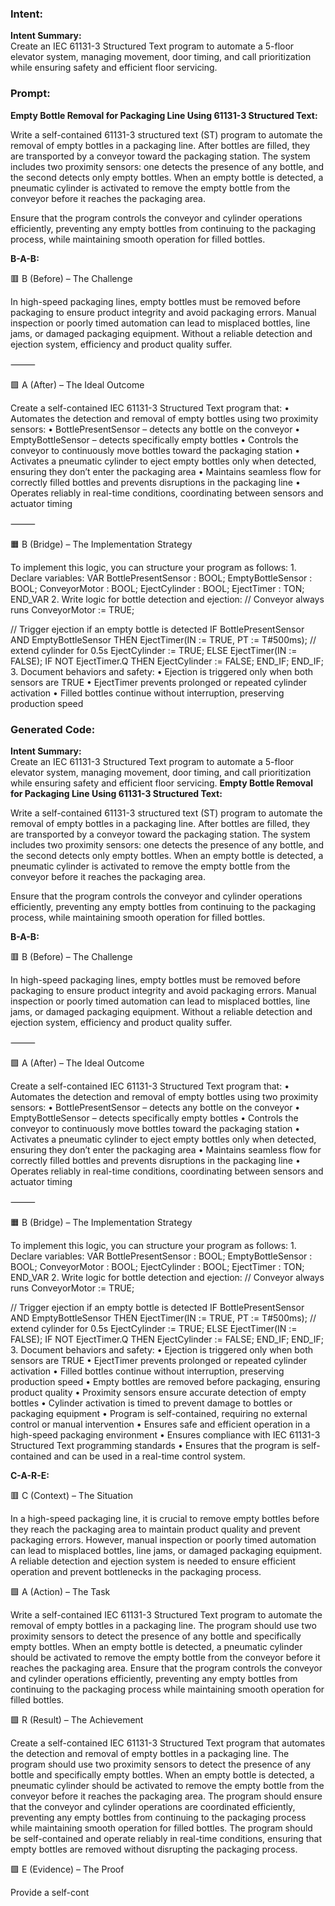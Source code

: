 ### Intent:
**Intent Summary:**  
Create an IEC 61131-3 Structured Text program to automate a 5-floor elevator system, managing movement, door timing, and call prioritization while ensuring safety and efficient floor servicing.

### Prompt:
**Empty Bottle Removal for Packaging Line Using 61131-3 Structured Text:**

Write a self-contained 61131-3 structured text (ST) program to automate the removal of empty bottles in a packaging line. After bottles are filled, they are transported by a conveyor toward the packaging station. The system includes two proximity sensors: one detects the presence of any bottle, and the second detects only empty bottles. When an empty bottle is detected, a pneumatic cylinder is activated to remove the empty bottle from the conveyor before it reaches the packaging area.

Ensure that the program controls the conveyor and cylinder operations efficiently, preventing any empty bottles from continuing to the packaging process, while maintaining smooth operation for filled bottles.

**B-A-B:**

🟥 B (Before) – The Challenge

In high-speed packaging lines, empty bottles must be removed before packaging to ensure product integrity and avoid packaging errors. Manual inspection or poorly timed automation can lead to misplaced bottles, line jams, or damaged packaging equipment. Without a reliable detection and ejection system, efficiency and product quality suffer.

⸻

🟩 A (After) – The Ideal Outcome

Create a self-contained IEC 61131-3 Structured Text program that:
	•	Automates the detection and removal of empty bottles using two proximity sensors:
	•	BottlePresentSensor – detects any bottle on the conveyor
	•	EmptyBottleSensor – detects specifically empty bottles
	•	Controls the conveyor to continuously move bottles toward the packaging station
	•	Activates a pneumatic cylinder to eject empty bottles only when detected, ensuring they don’t enter the packaging area
	•	Maintains seamless flow for correctly filled bottles and prevents disruptions in the packaging line
	•	Operates reliably in real-time conditions, coordinating between sensors and actuator timing

⸻

🟧 B (Bridge) – The Implementation Strategy

To implement this logic, you can structure your program as follows:
	1.	Declare variables:
 VAR
    BottlePresentSensor : BOOL;
    EmptyBottleSensor : BOOL;
    ConveyorMotor : BOOL;
    EjectCylinder : BOOL;
    EjectTimer : TON;
END_VAR
	2.	Write logic for bottle detection and ejection:
 // Conveyor always runs
ConveyorMotor := TRUE;

// Trigger ejection if an empty bottle is detected
IF BottlePresentSensor AND EmptyBottleSensor THEN
    EjectTimer(IN := TRUE, PT := T#500ms); // extend cylinder for 0.5s
    EjectCylinder := TRUE;
ELSE
    EjectTimer(IN := FALSE);
    IF NOT EjectTimer.Q THEN
        EjectCylinder := FALSE;
    END_IF;
END_IF;
	3.	Document behaviors and safety:
	•	Ejection is triggered only when both sensors are TRUE
	•	EjectTimer prevents prolonged or repeated cylinder activation
	•	Filled bottles continue without interruption, preserving production speed

### Generated Code:
**Intent Summary:**  
Create an IEC 61131-3 Structured Text program to automate a 5-floor elevator system, managing movement, door timing, and call prioritization while ensuring safety and efficient floor servicing.
**Empty Bottle Removal for Packaging Line Using 61131-3 Structured Text:**

Write a self-contained 61131-3 structured text (ST) program to automate the removal of empty bottles in a packaging line. After bottles are filled, they are transported by a conveyor toward the packaging station. The system includes two proximity sensors: one detects the presence of any bottle, and the second detects only empty bottles. When an empty bottle is detected, a pneumatic cylinder is activated to remove the empty bottle from the conveyor before it reaches the packaging area.

Ensure that the program controls the conveyor and cylinder operations efficiently, preventing any empty bottles from continuing to the packaging process, while maintaining smooth operation for filled bottles.

**B-A-B:**

🟥 B (Before) – The Challenge

In high-speed packaging lines, empty bottles must be removed before packaging to ensure product integrity and avoid packaging errors. Manual inspection or poorly timed automation can lead to misplaced bottles, line jams, or damaged packaging equipment. Without a reliable detection and ejection system, efficiency and product quality suffer.

⸻

🟩 A (After) – The Ideal Outcome

Create a self-contained IEC 61131-3 Structured Text program that:
	•	Automates the detection and removal of empty bottles using two proximity sensors:
	•	BottlePresentSensor – detects any bottle on the conveyor
	•	EmptyBottleSensor – detects specifically empty bottles
	•	Controls the conveyor to continuously move bottles toward the packaging station
	•	Activates a pneumatic cylinder to eject empty bottles only when detected, ensuring they don’t enter the packaging area
	•	Maintains seamless flow for correctly filled bottles and prevents disruptions in the packaging line
	•	Operates reliably in real-time conditions, coordinating between sensors and actuator timing

⸻

🟧 B (Bridge) – The Implementation Strategy

To implement this logic, you can structure your program as follows:
	1.	Declare variables:
 VAR
    BottlePresentSensor : BOOL;
    EmptyBottleSensor : BOOL;
    ConveyorMotor : BOOL;
    EjectCylinder : BOOL;
    EjectTimer : TON;
END_VAR
	2.	Write logic for bottle detection and ejection:
 // Conveyor always runs
ConveyorMotor := TRUE;

// Trigger ejection if an empty bottle is detected
IF BottlePresentSensor AND EmptyBottleSensor THEN
    EjectTimer(IN := TRUE, PT := T#500ms); // extend cylinder for 0.5s
    EjectCylinder := TRUE;
ELSE
    EjectTimer(IN := FALSE);
    IF NOT EjectTimer.Q THEN
        EjectCylinder := FALSE;
    END_IF;
END_IF;
	3.	Document behaviors and safety:
	•	Ejection is triggered only when both sensors are TRUE
	•	EjectTimer prevents prolonged or repeated cylinder activation
	•	Filled bottles continue without interruption, preserving production speed
	•	Empty bottles are removed before packaging, ensuring product quality
	•	Proximity sensors ensure accurate detection of empty bottles
	•	Cylinder activation is timed to prevent damage to bottles or packaging equipment
	•	Program is self-contained, requiring no external control or manual intervention
	•	Ensures safe and efficient operation in a high-speed packaging environment
	•	Ensures compliance with IEC 61131-3 Structured Text programming standards
	•	Ensures that the program is self-contained and can be used in a real-time control system.

**C-A-R-E:**

🟥 C (Context) – The Situation

In a high-speed packaging line, it is crucial to remove empty bottles before they reach the packaging area to maintain product quality and prevent packaging errors. However, manual inspection or poorly timed automation can lead to misplaced bottles, line jams, or damaged packaging equipment. A reliable detection and ejection system is needed to ensure efficient operation and prevent bottlenecks in the packaging process.

🟩 A (Action) – The Task

Write a self-contained IEC 61131-3 Structured Text program to automate the removal of empty bottles in a packaging line. The program should use two proximity sensors to detect the presence of any bottle and specifically empty bottles. When an empty bottle is detected, a pneumatic cylinder should be activated to remove the empty bottle from the conveyor before it reaches the packaging area. Ensure that the program controls the conveyor and cylinder operations efficiently, preventing any empty bottles from continuing to the packaging process while maintaining smooth operation for filled bottles.

🟩 R (Result) – The Achievement

Create a self-contained IEC 61131-3 Structured Text program that automates the detection and removal of empty bottles in a packaging line. The program should use two proximity sensors to detect the presence of any bottle and specifically empty bottles. When an empty bottle is detected, a pneumatic cylinder should be activated to remove the empty bottle from the conveyor before it reaches the packaging area. The program should ensure that the conveyor and cylinder operations are coordinated efficiently, preventing any empty bottles from continuing to the packaging process while maintaining smooth operation for filled bottles. The program should be self-contained and operate reliably in real-time conditions, ensuring that empty bottles are removed without disrupting the packaging process.

🟩 E (Evidence) – The Proof

Provide a self-cont
